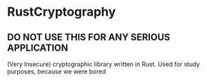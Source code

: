 # RustCryptography
## DO NOT USE THIS FOR ANY SERIOUS APPLICATION
(Very Insecure) cryptographic library written in Rust. Used for study purposes, because we were bored
